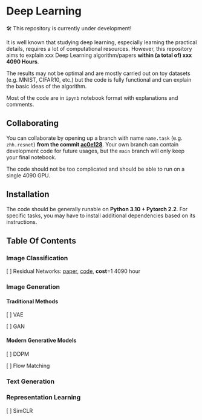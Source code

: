 # Deep Learning

🛠️ This repository is currently under development!

It is well known that studying deep learning, especially learning the practical details, requires a lot of computational resources. However, this repository aims to explain xxx Deep Learning algorithm/papers **within (a total of) xxx 4090 Hours**.

The results may not be optimal and are mostly carried out on toy datasets (e.g. MNIST, CIFAR10, etc.) but the code is fully functional and can explain the basic ideas of the algorithm.

Most of the code are in `ipynb` notebook format with explanations and comments.

## Collaborating

You can collaborate by opening up a branch with name `name.task` (e.g. `zhh.resnet`) **from the commit [ac0e128](https://github.com/Hope7Happiness/Deep-Learning/commit/ac0e128dec6b46c28884a0fe851b71d07ba364ac)**. Your own branch can contain development code for future usages, but the `main` branch will only keep your final notebook.

The code should not be too complicated and should be able to run on a single 4090 GPU.

## Installation

The code should be generally runable on **Python 3.10 + Pytorch 2.2**. For specific tasks, you may have to install additional dependencies based on its instructions.

## Table Of Contents

### Image Classification

[ ] Residual Networks: [paper](...), [code](...), **cost**=1 4090 hour

### Image Generation

#### Traditional Methods

[ ] VAE

[ ] GAN

#### Modern Generative Models

[ ] DDPM

[ ] Flow Matching

### Text Generation

### Representation Learning

[ ] SimCLR
